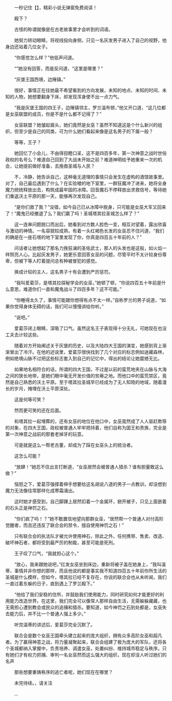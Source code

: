 　　一秒记住【】，精彩小说无弹窗免费阅读！

　　殿下？

　　古怪的称谓就像是在古老故事里才会听到的词语。

　　她努力转动眼睛，将视线投向身侧，只见一名灰发男子进入了自己的视野，他身边还站着几位女子。

　　“你感觉怎么样？”他低声问道。

　　“”她没有回答，而是反问道，“这里是哪里？”

　　“灰堡王国西境，边陲镇。”

　　很好，事情正在往她最不希望看到的方向发展，未知的地点、未知的时间、未知的人物，她想要翻身下床，却发现浑身使不出一点力气。

　　“我是灰堡王国的四王子，边陲镇领主，罗兰温布顿，”他又开口道，“这几位都是女巫联盟的成员，你是不是什么都不记得了？”

　　女巫联盟？她皱起眉头，她们竟然是女巫？虽然不知道这是个什么新兴的组织，但至少是自己的同类，可为什么她们看起来像是这名男子的下属一般？

　　等等，王子？

　　她回忆了小会儿，不由得目瞪口呆，这不是四百多年，第一次神意之战时世俗政权的名号么？难道自己回到了大战未开始之前？难道神明给予她重来一次的机会，让她提前做好准备，去挽救圣城与人民？

　　不，冷静，她告诉自己，这种毫无道理的事情只会发生在虚构的酒馆故事里。对了，自己最后遇到了什么？在实验楼的地下室里，一群狂魔冲了进来，她将全身魔力统统释放出去，构筑成最牢固的冰障。回音魔石不停释放出求救信号，等待她们重返沃土平原的那一天，能够再次发现自己。

　　“是你们救了我？”没错，如今自己已从冰障中脱身，只可能是女巫大军又回来了！“魔鬼已经撤退了么？我们赢了吗！圣城塔其拉圣城怎么样了？”

　　这一连串问题脱口而出后，她看到对方数人脸色一变，相互对望着，露出欣喜与激动的神情。一名容貌较成熟，有着一头红褐色长发的女巫忍不住问道，“我们的确是在一座石塔的地下室里发现了你，你真是四百五十年前的人？”

　　问话者让她想起了那名力挽狂澜的圣佑武士，那人的头发也是这般，如火焰一样照亮人心。比起灰发男子，她更乐意回答女巫的问题，尽管平时不太计较身份尊卑，但被下等人盯着提问总有种被冒犯的感觉。

　　换成计较的主人，这名男子十有会遭到严厉惩罚。

　　“我叫爱葛莎，是塔其拉探秘学会的女巫，”她顿了顿，“你说四百五十年前是什么意思，难道你们一直和魔鬼战斗了四百多年？这不可能。”

　　“你睡得太久了，事情可能跟你想得有点不太一样。”自称罗兰的男子说道，“如果你觉得身体无碍的话，我们可以慢慢讲给你听。”

　　“说吧。”

　　爱葛莎闭上眼睛，深吸了口气。虽然这名王子表现得十分无礼，可她现在也没工夫去计较这些。

　　随着对方开始阐述关于灰堡的历史，以及大陆四大王国的演变，她感到背上渐渐冒出了冷汗。在他的述说里，爱葛莎很快找到了几个对应的标志例如迷藏森林，例如绝境山脉不过把这些标志套入到自己的记忆中，得出的结论让她震撼无比。

　　如果地名相符合的话，所谓的四大王国，不过是以前的蛮荒地夹在山脉与大海之间的狭长地带，是她们眼中毫无开发价值的贫瘠之地。而他口中的蛮荒禁区，竟然是自己熟悉的沃土平原。至于塔其拉圣城早已经成为了无人知晓的地域，随着漫长的岁月，掩埋在沃土平原深处。

　　这是何等可笑？

　　然而更可笑的还在后面。

　　和塔其拉一起埋葬的，还有女巫的地位在他口中，女巫竟然成了人人驱赶欺辱的对象，在四大王国，政权被普通人牢牢把持着，他们自称为国王和贵族，完全是第一次神意之战前的那套老掉牙的玩意。

　　可是就是这么一帮老古董，却成为了踩在女巫头上的统治者。

　　这怎么可能？

　　“放肆！”她忍不住出言打断道，“女巫居然会被普通人猎杀？谁有胆量敢这么做？”

　　恼怒之下，爱葛莎强撑着伸手想要给这名胡说八道的男子一点教训，却没想到魔力无法像往常那样化成寒霜涌出。

　　这时她才感受到，自己脚踝上居然扣着一个金属环，掀开被子，只见上面嵌着的石头正是神罚之石。

　　“你们疯了吗！？”她不敢置信地望向那群女巫，“居然帮一个普通人对付高阶觉醒者，而且还违反了联合会的禁令，擅自使用神罚之石！”

　　只有联合会的执法队才被允许使用神石，除此之外，任何携带、售卖、改造、破坏神石者，都将受到最严厉的制裁，甚至可能是死刑。

　　王子叹了口气，“我就担心这个。”

　　“放心，我来跟她说吧，”红发女巫坐到床边，重新将被子盖在她身上，“我叫温蒂，事情并非你想的那样，而且他说的都是事实我不知道四百五十年前你所生活的圣城是什么模样，但如今，塔其拉已经不复存在，你说的联合会也从未听闻，我们一直过着东躲的日子，直到遇上了罗兰殿下。”

　　“他给了我们安稳的住所，并鼓励我们使用能力，同时研究如何才能更好的利用能力改造世界。在这里，我们完全可以像常人那样自由生活，无需躲躲藏藏，也无需担心遭到教会或民众的追捕和猎杀。要知道，如今神罚之石到处都是，女巫失去能力后，并不比一个普通人强上多少。”

　　听完温蒂的讲述后，爱葛莎完全沉默了。

　　联合会是数个女巫王国牵头建立起来的庞大组织，拥有众多高阶女巫和超凡者。为了赢得神意之战，将力量凝聚起来，联合会组建了极为庞大的军队，还将各个圣城都纳入掌握中，负责培养、调遣女巫，处置纠纷、维持城市稳定与秩序。只有她们才有权力抓捕、审判一名女巫然而这么强大的组织，现在却没人听过她们的名声

　　那些想要重铸秩序的逃亡者呢，她们现在在哪里？

　　未完待续。，请关注

　　...
